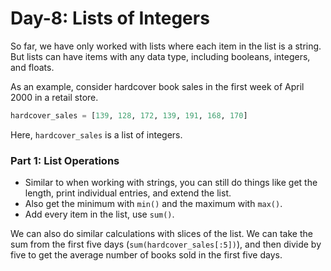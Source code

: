 # Day-8: Lists of Integers

So far, we have only worked with lists where each item in the list is a string.  But lists can have items with any data type, including booleans, integers, and floats.

As an example, consider hardcover book sales in the first week of April 2000 in a retail store.

```python
hardcover_sales = [139, 128, 172, 139, 191, 168, 170]
```
Here, `hardcover_sales` is a list of integers.  

### Part 1: **List Operations**
- Similar to when working with strings, you can still do things like get the length, print individual entries, and extend the list.
- Also get the minimum with `min()` and the maximum with `max()`.
- Add every item in the list, use `sum()`.

We can also do similar calculations with slices of the list. We can take the sum from the first five days (`sum(hardcover_sales[:5])`), and then divide by five to get the average number of books sold in the first five days.
